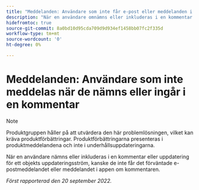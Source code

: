 ```yaml
---
title: "Meddelanden: Användare som inte får e-post eller meddelanden i appen när de nämns eller ingår i en kommentar"
description: "När en användare omnämns eller inkluderas i en kommentar eller uppdatering för ett objekts uppdateringsström kanske de inte får det förväntade e-postmeddelandet eller meddelandet i appen om kommentaren."
hidefromtoc: true
source-git-commit: 8a0bd10d95cda709d9d934ef1458bb07fc2f335d
workflow-type: tm+mt
source-wordcount: '0'
ht-degree: 0%

---
```



# Meddelanden: Användare som inte meddelas när de nämns eller ingår i en kommentar

>[!NOTE]
>
>Produktgruppen håller på att utvärdera den här problemlösningen, vilket kan kräva produktförbättringar. Produktförbättringarna presenteras i produktmeddelandena och inte i underhållsuppdateringarna.

När en användare nämns eller inkluderas i en kommentar eller uppdatering för ett objekts uppdateringsström, kanske de inte får det förväntade e-postmeddelandet eller meddelandet i appen om kommentaren.

_Först rapporterad den 20 september 2022._

